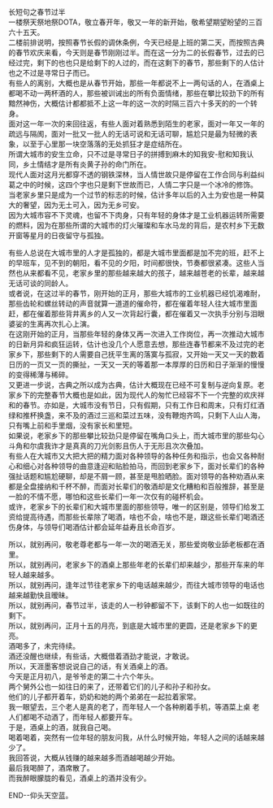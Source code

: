 长短句之春节过半  
一楼祭天祭地祭DOTA，敬立春开年，敬又一年的新开始，敬希望期望盼望的三百六十五天。  
二楼前排说明，按照春节长假的调休条例，今天已经是上班的第二天，而按照古典的春节欢庆来看，今天则是春节刚刚过半。而在这一分为二的长假春节，过去的已经过完，剩下的也也只是给剩下的人过的，而在这剩下的春节，那些剩下的人估计也之不过是寻常日子而已。  
有些人的离别，大概也是从春节开始，那些一年都说不上一两句话的人，在酒桌上都喝不动一两杯酒的人，那些被训诫出的所有负面情绪，那些在攀比较劲下的所有黯然神伤，大概估计都都抵不上这一年的这一次的时隔三百六十多天的的一个转身。  
面对这一年一次的来回往返，有些人面对着熟悉到陌生的老家，面对一年又一年的疏远与隔阂，面对一批又一批人的无话可说和无话可聊，尴尬只是最为轻微的表象，以至于心里那一块空落落的无处抓狂才是症结所在。  
所谓大城市的安生立命，只不过是寻常日子的拼搏到麻木的知我安-慰和知我认同，乡土情结才是所有炎黄子孙的命门所在。  
现代人面对这月光都穿不透的钢铁深林，当人情世故只是停留在工作合同与利益纠葛之中的时候，这四个字也只是剩下世故而已，人情二字只是一个冰冷的修饰。  
当老家乡里只是成为一个过节的标志的时候，估计多年以后的入土为安也是一种莫大的奢望，因为无土可入，因为无乡可安。   
因为大城市容不下灵魂，也留不下肉身，只有年轻的身体才是工业机器运转所需要的燃料，因为在那些所谓的大城市的灯火璀璨和车水马龙的背后，是农村乡下无数开窗等星月的日夜留守与孤独。  

有些人总说在大城市里的人才是孤独的，都是大城市里面都是加不完的班，赶不上的早班车，见不到的朝阳，看不见的夕阳，时间都很快，节奏都很紧凑。这些人当然也从来都看不见，老家乡里的那些越来越大的孩子，越来越苍老的长辈，越来越无话可谈的同龄人。  
或者说，在这过半的春节，刚开始的正月，那些大城市的工业机器已经饥渴难耐，那些齿轮和螺丝转动的声音就算一道道的催命符，都在催着年轻人往大城市里面赶，都在催着那些背井离乡的人又一次背起行囊，都在催着又一次执手分别与泪眼婆娑的生离再次扎心上演。  
在这刚开始的正月，当那些年轻的身体又再一次进入工作岗位，再一次推动大城市的日新月异和疯狂运转，估计也没几个人愿意去想，那些连春节都来不及过完的老家乡下，那些剩下的人需要自己抚平生离的落寞与孤寂，又开始一天又一天的数着日历的一页又一页的撕扯，一天又一天的等着那一本厚厚的日历和日子渐渐的慢慢的变得稀薄与稀碎。  
又更进一步说，古典之所以成为古典，估计大概现在已经不可复制与逆向复原。老家乡下的完整春节大概也是如此，因为现代人的匆忙已经容不下一个完整的欢庆祥和的春节。亦如是，大城市没有节日，只有假期，只有工作日和周末，只有灯红酒绿和推杯换盏，来不及的酒过三巡和菜过五味，没有鞭炮齐鸣，只剩下人山人海，只有嘴上前和手里烟，没有家长和里短。  
如果说，老家乡下的那些攀比较劲只是停留在嘴角口头上，而大城市里的那些勾心斗角和尔虞我诈才是真真的刀光剑影且伤人于无形且次次叠加。  
有些人在大城市又大把大把的精力面对各种领导的各种任务和指示，也会又各种耐心和细心对各种领导的曲意逢迎和贴脸拍马，而回到老家乡下，面对长辈们的各种强扯话题和尴尬硬聊，却是不屑一顾，甚至是甩脸晒脸。面对领导的各种劝酒从来都是全盘接纳和千杯不醉，而面对长辈们的敬酒却是文化糟粕和百般推辞，甚至是一脸的不情不愿，哪怕和这些长辈们一年一次仅有的碰杯机会。   
或许，老家乡下的长辈们和大城市里面的那些领导，唯一的区别是，领导们给发工资给提高待遇，而那些长辈除了喝酒，啥也不会，啥也不是，跟这些长辈们喝酒还伤身体，与领导们喝酒估计都会延年益寿且长命百岁。  

所以，就别再问，敬老尊老都与一年一次的喝酒无关，那些爱岗敬业舔老板都在酒里。  
所以，就别再问，老家乡下的酒桌上那些年老的长辈们却来越少，那些开车来的年轻人越来越多。  
所以，就别再问，逢年过节往老家乡下的电话越来越少，而往大城市领导的电话也越来越勤快且暧昧。  
所以，就别再问，春节过半，该走的人一秒钟都留不下，该剩下的人也一如既往的剩下。  
所以，就别再问，正月十五的月亮，到底是大城市里的更圆，还是老家乡下的更亮。  
酒喝多了，未完待续。  
酒还没醒也继续，有些话，大概借着酒劲才能说，才敢说。  
所以，天涯墨客想说说自己的话，有关酒桌上的酒。  
今天是正月初八，是爷爷走的第二十六个年头。  
两个舅外公也一如往日的来了，还带着它们的儿子和孙子和孙女。  
他们的儿子都开着车，奶奶和她的两个弟弟在一起拉着家常。  
我一眼望去，三个老人是真的老了，而年轻人一个各种刷着手机，等酒菜上桌
老人们都喝不动酒了，而年轻人都要开车。  
于是，酒桌上的酒，就我自己喝。  
喝着喝着，突然有一位年轻的朋友问我，从什么时候开始，年轻人之间的话越来越少了。    
我回答说，大概从钱赚的越来越多而酒越喝越少开始。    
最后我喝醉了，酒席散了。  
而我醉眼朦胧的看见，酒桌上的酒并没有少。  

END--仰头天空蓝。
